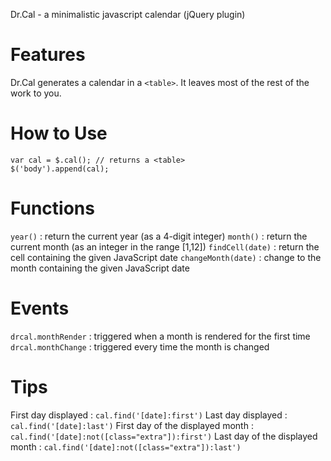 Dr.Cal - a minimalistic javascript calendar (jQuery plugin)

# Features

Dr.Cal generates a calendar in a `<table>`. It leaves most of the rest of the work to you.

# How to Use

```
var cal = $.cal(); // returns a <table>
$('body').append(cal);
```

# Functions

`year()`
 :  return the current year (as a 4-digit integer)
`month()`
 :  return the current month (as an integer in the range [1,12])
`findCell(date)`
 :  return the cell containing the given JavaScript date
`changeMonth(date)`
 :  change to the month containing the given JavaScript date

# Events

`drcal.monthRender`
 :  triggered when a month is rendered for the first time
`drcal.monthChange`
 :  triggered every time the month is changed

# Tips

First day displayed
 :  `cal.find('[date]:first')`
Last day displayed
 :  `cal.find('[date]:last')`
First day of the displayed month
 :  `cal.find('[date]:not([class="extra"]):first')`
Last day of the displayed month
 :  `cal.find('[date]:not([class="extra"]):last')`
